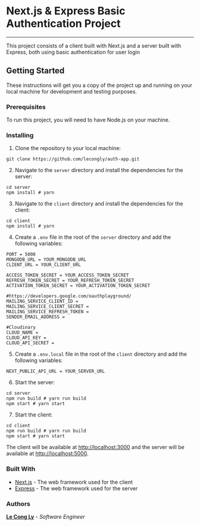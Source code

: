 # Next.js & Express Basic Authentication Project
- - - -
This project consists of a client built with Next.js and a server built with Express,
both using basic authentication for user login

## Getting Started
These instructions will get you a copy of the project up and running on your local machine for development and testing purposes.

### Prerequisites
To run this project, you will need to have Node.js on your machine.
### Installing
1. Clone the repository to your local machine:

```
git clone https://github.com/lecongly/auth-app.git
```

2. Navigate to the `server` directory and install the dependencies for the server:

```
cd server
npm install # yarn
```

3. Navigate to the `client` directory and install the dependencies for the client:

```
cd client
npm install # yarn
```

4. Create a `.env` file in the root of the `server` directory and add the following variables:

```
PORT = 5000
MONGODB_URL = YOUR_MONGODB_URL
CLIENT_URL = YOUR_CLIENT_URL

ACCESS_TOKEN_SECRET = YOUR_ACCESS_TOKEN_SECRET
REFRESH_TOKEN_SECRET = YOUR_REFRESH_TOKEN_SECRET
ACTIVATION_TOKEN_SECRET = YOUR_ACTIVATION_TOKEN_SECRET

#https://developers.google.com/oauthplayground/
MAILING_SERVICE_CLIENT_ID = 
MAILING_SERVICE_CLIENT_SECRET = 
MAILING_SERVICE_REFRESH_TOKEN = 
SENDER_EMAIL_ADDRESS = 

#Cloudinary
CLOUD_NAME = 
CLOUD_API_KEY = 
CLOUD_API_SECRET = 
```

5. Create a `.env.local` file in the root of the `client` directory and add the following variables:

```
NEXT_PUBLIC_API_URL = YOUR_SERVER_URL
```

6. Start the server:

```
cd server
npm run build # yarn run build
npm start # yarn start
```

7. Start the client:

```
cd client
npm run build # yarn run build
npm start # yarn start
```

The client will be available at [http://localhost:3000](http://localhost:3000/) and the server will be available at [http://localhost:5000](http://localhost:5000/).

### Built With

- [Next.js](https://nextjs.org/) - The web framework used for the client
- [Express](https://expressjs.com/) - The web framework used for the server

### Authors

**[Le Cong Ly](https://github.com/lecongly)** - *Software Engineer* 


